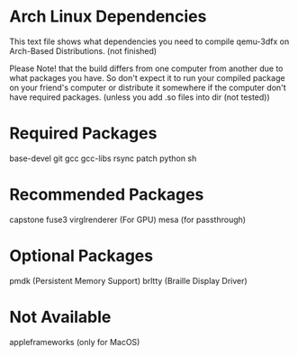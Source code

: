 # Arch Linux Dependencies
This text file shows what dependencies you need to compile qemu-3dfx on Arch-Based Distributions.
(not finished)

Please Note! that the build differs from one computer from another due to what packages you have.
So don't expect it to run your compiled package on your friend's computer or distribute it somewhere
if the computer don't have required packages. (unless you add .so files into dir (not tested))

# Required Packages
base-devel
git
gcc
gcc-libs
rsync
patch
python
sh

# Recommended Packages
capstone
fuse3
virglrenderer (For GPU)
mesa (for passthrough)

# Optional Packages
pmdk (Persistent Memory Support)
brltty (Braille Display Driver)

# Not Available
appleframeworks (only for MacOS)

